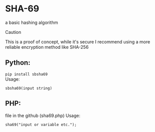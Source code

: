 # SHA-69

a basic hashing algorithm
> [!CAUTION]
> This is a proof of concept, while it's secure I recommend using a more reliable encryption method like SHA-256 
## Python:
`pip install sbsha69`  
Usage:
```
sbsha69(input string)
```
## PHP: 
file in the github (sha69.php)
Usage:
```
sha69("input or variable etc.");
```
